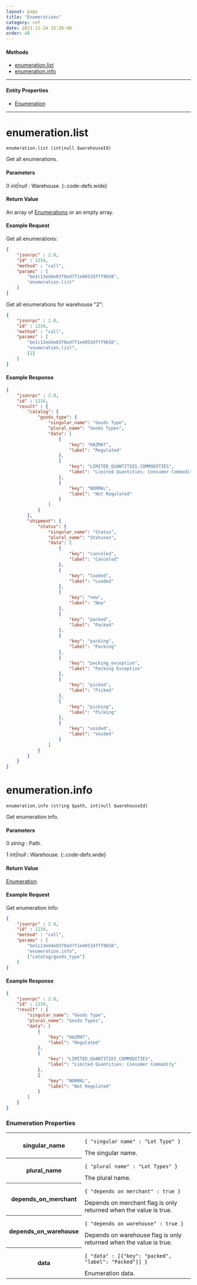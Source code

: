 ```yaml
---
layout: page
title: "Enumerations"
category: ref
date: 2021-11-24 15:26:40
order: 40
---
```


#### Methods

 * [enumeration.list](#enumeration_list)
 * [enumeration.info](#enumeration_info)

----

#### Entity Properties

 * [Enumeration](#enumeration_properties)

----

enumeration.list
==============

~~~ slim
enumeration.list (int|null $warehouseId)
~~~

Get all enumerations.

#### Parameters

0 _int|null_
: Warehouse.
{:.code-defs.wide}

#### Return Value

An array of [Enumerations](#enumeration_properties) or an empty array.

#### Example Request

Get all enumerations:

```json
{
    "jsonrpc" : 2.0,
    "id" : 1234,
    "method" : "call",
    "params" : [
        "be1c13ed4e03f0ed7f1e4053dfff9658",
        "enumeration.list"
    ]
}
```

Get all enumerations for warehouse "2":

```json
{
    "jsonrpc" : 2.0,
    "id" : 1234,
    "method" : "call",
    "params" : [
        "be1c13ed4e03f0ed7f1e4053dfff9658",
        "enumeration.list",
        [2]
    ]
}
```

#### Example Response

```json
{
    "jsonrpc" : 2.0,
    "id" : 1234,
    "result" : {
        "catalog": {
            "goods_type": {
                "singular_name": "Goods Type",
                "plural_name": "Goods Types",
                "data": [
                    {
                        "key": "HAZMAT",
                        "label": "Regulated"
                    },
                    {
                        "key": "LIMITED_QUANTITIES_COMMODITIES",
                        "label": "Limited Quantities: Consumer Commodity"
                    },
                    {
                        "key": "NORMAL",
                        "label": "Not Regulated"
                    }
                ]
            }
        },
        "shipment": {
            "status": {
                "singular_name": "Status",
                "plural_name": "Statuses",
                "data": [
                    {
                        "key": "canceled",
                        "label": "Canceled"
                    },
                    {
                        "key": "loaded",
                        "label": "Loaded"
                    },
                    {
                        "key": "new",
                        "label": "New"
                    },
                    {
                        "key": "packed",
                        "label": "Packed"
                    },
                    {
                        "key": "packing",
                        "label": "Packing"
                    },
                    {
                        "key": "packing_exception",
                        "label": "Packing Exception"
                    },
                    {
                        "key": "picked",
                        "label": "Picked"
                    },
                    {
                        "key": "picking",
                        "label": "Picking"
                    },
                    {
                        "key": "voided",
                        "label": "Voided"
                    }
                ]
            }
        }
    }
}
```

enumeration.info
==============

~~~ slim
enumeration.info (string $path, int|null $warehouseId)
~~~

Get enumeration info.

#### Parameters

0 _string_
: Path.

1 _int|null_
: Warehouse.
{:.code-defs.wide}

#### Return Value

[Enumeration](#enumeration_properties).

#### Example Request

Get enumeration info:

```json
{
    "jsonrpc" : 2.0,
    "id" : 1234,
    "method" : "call",
    "params" : [
        "be1c13ed4e03f0ed7f1e4053dfff9658",
        "enumeration.info",
        ["catalog/goods_type"]
    ]
}
```

#### Example Response

```json
{
    "jsonrpc" : 2.0,
    "id" : 1234,
    "result" : {
        "singular_name": "Goods Type",
        "plural_name": "Goods Types",
        "data": [
            {
                "key": "HAZMAT",
                "label": "Regulated"
            },
            {
                "key": "LIMITED_QUANTITIES_COMMODITIES",
                "label": "Limited Quantities: Consumer Commodity"
            },
            {
                "key": "NORMAL",
                "label": "Not Regulated"
            }
        ]
    }
}
```

<h3 id="enumeration_properties">
    Enumeration Properties
</h3>

<table class="table-striped">
<tbody>
    <tr>
        <th>singular_name</th>
        <td>
            <pre><code>{ "singular_name" : "Lot Type" }</code></pre>
            The singular name.
        </td>
    </tr>
    <tr>
        <th>plural_name</th>
        <td>
            <pre><code>{ "plural_name" : "Lot Types" }</code></pre>
            The plural name.
        </td>
    </tr>
    <tr>
        <th>depends_on_merchant</th>
        <td>
            <pre><code>{ "depends_on_merchant" : true }</code></pre>
            Depends on merchant flag is only returned when the value is true.
        </td>
    </tr>
    <tr>
        <th>depends_on_warehouse</th>
        <td>
            <pre><code>{ "depends_on_warehouse" : true }</code></pre>
            Depends on warehouse flag is only returned when the value is true.
        </td>
    </tr>
    <tr>
        <th>data</th>
        <td>
            <pre><code>{ "data" : [{"key": "packed", "label": "Packed"}] }</code></pre>
            Enumeration data.
        </td>
    </tr>
</tbody>
</table>